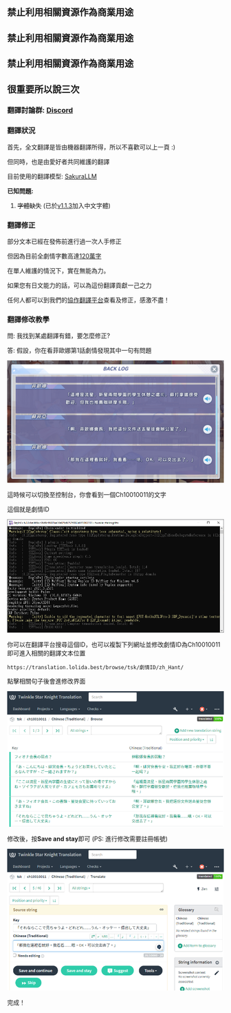 ## 禁止利用相關資源作為商業用途

## 禁止利用相關資源作為商業用途

## 禁止利用相關資源作為商業用途

## 很重要所以說三次

### 翻譯討論群: [Discord](https://discord.gg/FyBPtkbdRb)

### 翻譯狀況

首先，全文翻譯是皆由機器翻譯所得，所以不喜歡可以上一頁 :)

但同時，也是由愛好者共同維護的翻譯

目前使用的翻譯模型: [SakuraLLM](https://github.com/SakuraLLM/Sakura-13B-Galgame)

**已知問題:** 

1. ~~字體缺失~~ (已於[v1.1.3](https://github.com/TSKModding/TSKHook/releases/tag/v1.1.3)加入中文字體)

### 翻譯修正

部分文本已經在發佈前進行過一次人手修正

但因為目前全劇情字數高達[120萬字](https://translation.lolida.best/projects/tsk/#information)

在單人維護的情況下，實在無能為力。

如果您有日文能力的話，可以為這份翻譯貢獻一己之力

任何人都可以到我們的[協作翻譯平台](https://translation.lolida.best/)查看及修正，感激不盡！

### 翻譯修改教學

問: 我找到某處翻譯有錯，要怎麼修正?

答: 假設，你在看菲歐娜第1話劇情發現其中一句有問題

![tsk_translation2.png](./img/tsk_translation1.png)

這時候可以切換至控制台，你會看到一個Ch10010011的文字

這個就是劇情ID

![tsk_translation3.png](./img/tsk_translation2.png)

你可以在翻譯平台搜尋這個ID，也可以複製下列網址並修改劇情ID為Ch10010011即可進入相關的翻譯文本位置

`https://translation.lolida.best/browse/tsk/劇情ID/zh_Hant/`

點擊相關句子後會進修改界面

![tsk_translation4.png](./img/tsk_translation3.png)

修改後，按**Save and stay**即可 (PS: 進行修改需要註冊帳號)

![tsk_translation5.png](./img/tsk_translation4.png)

完成！
